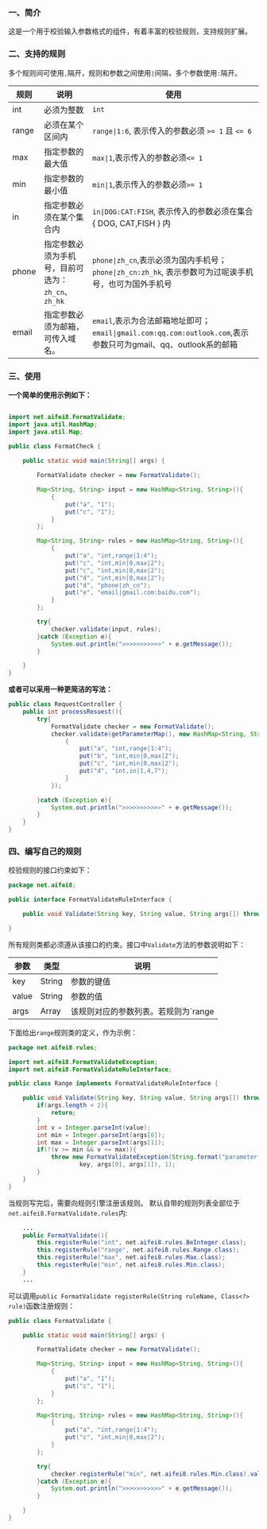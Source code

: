 ### 一、简介

这是一个用于校验输入参数格式的组件，有着丰富的校验规则，支持规则扩展。

### 二、支持的规则

多个规则间可使用`,`隔开，规则和参数之间使用`|`间隔，多个参数使用`:`隔开。

| 规则  | 说明                                               | 使用                                                                                                           |
| --    | --                                                 | --                                                                                                             |
| int   | 必须为整数                                         | `int`                                                                                                          |
| range | 必须在某个区间内                                   | `range\|1:6`, 表示传入的参数必须 `>= 1` 且 `<= 6`                                                              |
| max   | 指定参数的最大值                                   | `max\|1`,表示传入的参数必须`<= 1`                                                                              |
| min   | 指定参数的最小值                                   | `min\|1`,表示传入的参数必须`>= 1`                                                                              |
| in    | 指定参数必须在某个集合内                           | `in\|DOG:CAT:FISH`, 表示传入的参数必须在集合 { DOG, CAT,FISH } 内                                              |
| phone | 指定参数必须为手机号，目前可选为：`zh_cn`、`zh_hk` | `phone\|zh_cn`,表示必须为国内手机号；`phone\|zh_cn:zh_hk`, 表示参数可为过呢诶手机号，也可为国外手机号          |
| email | 指定参数必须为邮箱，可传入域名。                   | `email`,表示为合法邮箱地址即可；`email\|gmail.com:qq.com:outlook.com`,表示参数只可为gmail、qq、outlook系的邮箱 |

### 三、使用

**一个简单的使用示例如下：**

```java

import net.aifei8.FormatValidate;
import java.util.HashMap;
import java.util.Map;

public class FormatCheck {
    
    public static void main(String[] args) {

        FormatValidate checker = new FormatValidate();

        Map<String, String> input = new HashMap<String, String>(){
            {
                put("a", "1");
                put("c", "1");
            }
        };

        Map<String, String> rules = new HashMap<String, String>(){
            {
                put("a", "int,range|1:4");
                put("c", "int,min|0,max|2");
                put("c", "int,min|0,max|2");
                put("d", "int,min|0,max|2");
                put("d", "phone|zh_cn");
                put("e", "email|gmail.com:baidu.com");
            }
        };

        try{
            checker.validate(input, rules);
        }catch (Exception e){
            System.out.println(">>>>>>>>>>>" + e.getMessage());
        }

    }
}
```

**或者可以采用一种更简洁的写法：**

```java
public class RequestController {
    public int processResuest(){
        try{
            FormatValidate checker = new FormatValidate();
            checker.validate(getParameterMap(), new HashMap<String, String>(){
                {
                    put("a", "int,range|1:4");
                    put("b", "int,min|0,max|2");
                    put("c", "int,min|0,max|2");
                    put("d", "int,in|1,4,7");
                }
            });

        }catch (Exception e){
            System.out.println(">>>>>>>>>>>" + e.getMessage());
        }
    } 
}
```


### 四、编写自己的规则

校验规则的接口约束如下：

```java
package net.aifei8;

public interface FormatValidateRuleInterface {

    public void Validate(String key, String value, String args[]) throws Exception;

}

```

所有规则类都必须遵从该接口的约束。接口中`Validate`方法的参数说明如下：

| 参数  | 类型   | 说明                                 |
| --    | --     | --                                   |
| key   | String | 参数的键值                           |
| value | String | 参数的值                             |
| args  | Array  | 该规则对应的参数列表。若规则为`range | 1:6`, 那么`args`数组中的值依次为1、6 |

下面给出`range`规则类的定义，作为示例：

```java
package net.aifei8.rules;

import net.aifei8.FormatValidateException;
import net.aifei8.FormatValidateRuleInterface;

public class Range implements FormatValidateRuleInterface {

    public void Validate(String key, String value, String args[]) throws FormatValidateException{
        if(args.length < 2){
            return;
        }
        int v = Integer.parseInt(value);
        int min = Integer.parseInt(args[0]);
        int max = Integer.parseInt(args[1]);
        if(!(v >= min && v <= max)){
            throw new FormatValidateException(String.format("parameter %s must more than %s and less than %s",
                    key, args[0], args[1]), 1);
        }
    }
}
```

当规则写完后，需要向规则引擎注册该规则。 默认自带的规则列表全部位于`net.aifei8.FormatValidate.rules`内:

```java
    ...
    public FormatValidate(){
        this.registerRule("int", net.aifei8.rules.BeInteger.class);
        this.registerRule("range", net.aifei8.rules.Range.class);
        this.registerRule("max", net.aifei8.rules.Max.class);
        this.registerRule("min", net.aifei8.rules.Min.class);
    }
    ...
```

可以调用`public FormatValidate registerRule(String ruleName, Class<?> rule)`函数注册规则：

```java
public class FormatValidate {

    public static void main(String[] args) {

        FormatValidate checker = new FormatValidate();

        Map<String, String> input = new HashMap<String, String>(){
            {
                put("a", "1");
                put("c", "1");
            }
        };

        Map<String, String> rules = new HashMap<String, String>(){
            {
                put("a", "int,range|1:4");
                put("c", "int,min|0,max|2");
            }
        };

        try{
            checker.registerRule("min", net.aifei8.rules.Min.class).validate(input, rules);
        }catch (Exception e){
            System.out.println(">>>>>>>>>>>" + e.getMessage());
        }

    }
}


```
